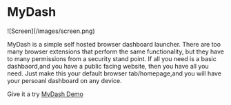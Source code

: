 # MyDash

![Screen\](/images/screen.png)

MyDash is a simple self hosted browser dashboard launcher. There are too many browser extensions that perform the same functionality, but they have to many permissions from a security stand point. If all you need is a basic dashbaord,and you have a public facing website, then you have all you need. Just make this your default browser tab/homepage,and you will have your persoanl dashboard on any device.


Give it a try  <a href="https://ashes00.github.io/MyDash/" target="_blank">MyDash Demo</a>
